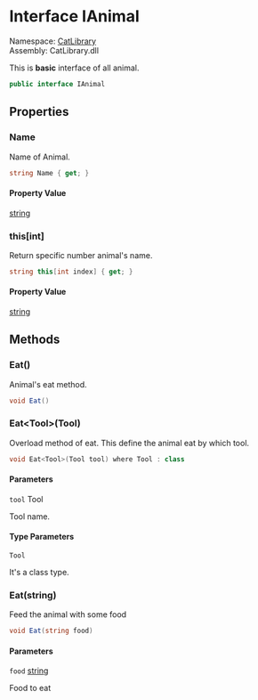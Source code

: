 ﻿# Interface IAnimal

Namespace: [CatLibrary](CatLibrary.md)  
Assembly: CatLibrary.dll

This is <b>basic</b> interface of all animal.

```csharp
public interface IAnimal
```

## Properties

### <a id="CatLibrary_IAnimal_Name"></a>Name

Name of Animal.

```csharp
string Name { get; }
```

#### Property Value

[string](https://learn.microsoft.com/dotnet/api/system.string)

### <a id="CatLibrary_IAnimal_Item_System_Int32_"></a>this\[int\]

Return specific number animal's name.

```csharp
string this[int index] { get; }
```

#### Property Value

[string](https://learn.microsoft.com/dotnet/api/system.string)

## Methods

### <a id="CatLibrary_IAnimal_Eat"></a>Eat\(\)

Animal's eat method.

```csharp
void Eat()
```

### <a id="CatLibrary_IAnimal_Eat__1___0_"></a>Eat<Tool\>\(Tool\)

Overload method of eat. This define the animal eat by which tool.

```csharp
void Eat<Tool>(Tool tool) where Tool : class
```

#### Parameters

`tool` Tool

Tool name.

#### Type Parameters

`Tool` 

It's a class type.

### <a id="CatLibrary_IAnimal_Eat_System_String_"></a>Eat\(string\)

Feed the animal with some food

```csharp
void Eat(string food)
```

#### Parameters

`food` [string](https://learn.microsoft.com/dotnet/api/system.string)

Food to eat

